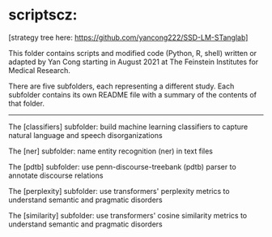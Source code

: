 # scriptscz: 

[strategy tree here: https://github.com/yancong222/SSD-LM-STanglab]

This folder contains scripts and modified code (Python, R, shell) written or adapted by Yan Cong starting in August 2021 at The Feinstein Institutes for Medical Research.

There are five subfolders, each representing a different study. Each subfolder contains its own README file with a summary of the contents of that folder.

---------------------------------------------

The [classifiers] subfolder: build machine learning classifiers to capture natural language and speech disorganizations

The [ner] subfolder: name entity recognition (ner) in text files

The [pdtb] subfolder: use penn-discourse-treebank (pdtb) parser to annotate discourse relations

The [perplexity] subfolder: use transformers' perplexity metrics to understand semantic and pragmatic disorders

The [similarity] subfolder: use transformers' cosine similarity metrics to understand semantic and pragmatic disorders



